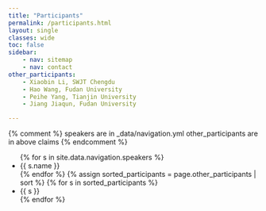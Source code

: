 ```yaml
---
title: "Participants"
permalink: /participants.html
layout: single
classes: wide
toc: false
sidebar:
    - nav: sitemap
    - nav: contact
other_participants:
    - Xiaobin Li, SWJT Chengdu
    - Hao Wang, Fudan University
    - Peihe Yang, Tianjin University
    - Jiang Jiaqun, Fudan University

---
```


{% comment %}
    speakers are in \_data/navigation.yml
    other_participants are in above claims
{% endcomment %}

<ul>
    {% for s in site.data.navigation.speakers %}
        <li> {{ s.name }} </li>
    {% endfor %}
    {% assign sorted_participants = page.other_participants | sort %}
    {% for s in sorted_participants %}
        <li> {{ s }} </li>
    {% endfor %}
</ul>
